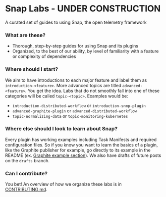 # Snap Labs - UNDER CONSTRUCTION
A curated set of guides to using Snap, the open telemetry framework

### What are these?

* Thorough, step-by-step guides for using Snap and its plugins
* Organized, to the best of our ability, by level of familiarity with a feature or complexity of dependencies

### Where should I start?

We aim to have introductions to each major feature and label them as `introduction-<feature>`. More advanced topics are titled `advanced-<feature>`. You get the idea. Labs that do not smoothly fall into one of these categories will be called `topic-<topic>`. Examples would be:

* `introduction-distributed-workflow` or `introduction-snmp-plugin`
* `advanced-graphite-plugin` or `advanced-distributed-workflow`
* `topic-normalizing-data` or `topic-monitoring-kubernetes`

### Where else should I look to learn about Snap?

Every plugin has working examples including Task Manifests and required configuration files. So if you know you want to learn the basics of a plugin, like the Graphite publisher for example, go directly to its example in the README (ex. [Graphite example section](https://github.com/intelsdi-x/snap-plugin-publisher-graphite#examples)). We also have drafts of future posts on the `drafts` branch. 

### Can I contribute?

You bet! An overview of how we organize these labs is in [CONTRIBUTING.md](CONTRIBUTING.md).
